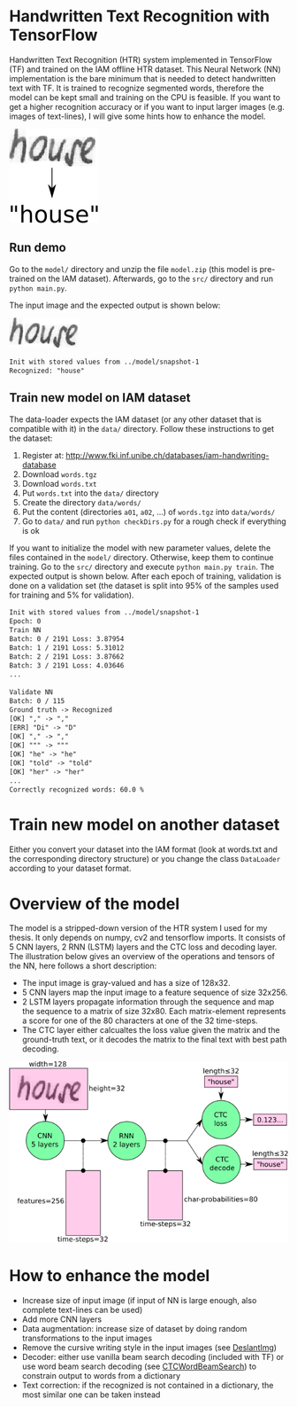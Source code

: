 # Handwritten Text Recognition with TensorFlow

Handwritten Text Recognition (HTR) system implemented in TensorFlow (TF) and trained on the IAM offline HTR dataset.
This Neural Network (NN) implementation is the bare minimum that is needed to detect handwritten text with TF.
It is trained to recognize segmented words, therefore the model can be kept small and training on the CPU is feasible.
If you want to get a higher recognition accuracy or if you want to input larger images (e.g. images of text-lines), I will give some hints how to enhance the model.

![img](./doc/htr.png)


## Run demo

Go to the `model/` directory and unzip the file `model.zip` (this model is pre-trained on the IAM dataset).
Afterwards, go to the `src/` directory and run ```python main.py```.

The input image and the expected output is shown below:

![img](./data/test.png)

```
Init with stored values from ../model/snapshot-1
Recognized: "house"
```


## Train new model on IAM dataset

The data-loader expects the IAM dataset (or any other dataset that is compatible with it) in the `data/` directory.
Follow these instructions to get the dataset:

1. Register at: http://www.fki.inf.unibe.ch/databases/iam-handwriting-database
2. Download `words.tgz`
3. Download `words.txt`
4. Put `words.txt` into the `data/` directory
5. Create the directory `data/words/`
6. Put the content (directories `a01`, `a02`, ...) of `words.tgz` into `data/words/`
7. Go to `data/` and run `python checkDirs.py` for a rough check if everything is ok

If you want to initialize the model with new parameter values, delete the files contained in the `model/` directory.
Otherwise, keep them to continue training.
Go to the `src/` directory and execute `python main.py train`.
The expected output is shown below.
After each epoch of training, validation is done on a validation set (the dataset is split into 95% of the samples used for training and 5% for validation).

```
Init with stored values from ../model/snapshot-1
Epoch: 0
Train NN
Batch: 0 / 2191 Loss: 3.87954
Batch: 1 / 2191 Loss: 5.31012
Batch: 2 / 2191 Loss: 3.87662
Batch: 3 / 2191 Loss: 4.03646
...

Validate NN
Batch: 0 / 115
Ground truth -> Recognized
[OK] "," -> ","
[ERR] "Di" -> "D"
[OK] "," -> ","
[OK] """ -> """
[OK] "he" -> "he"
[OK] "told" -> "told"
[OK] "her" -> "her"
...
Correctly recognized words: 60.0 %
```

# Train new model on another dataset

Either you convert your dataset into the IAM format (look at words.txt and the corresponding directory structure) or you change the class `DataLoader` according to your dataset format.


# Overview of the model

The model is a stripped-down version of the HTR system I used for my thesis.
It only depends on numpy, cv2 and tensorflow imports.
It consists of 5 CNN layers, 2 RNN (LSTM) layers and the CTC loss and decoding layer.
The illustration below gives an overview of the operations and tensors of the NN, here follows a short description:

* The input image is gray-valued and has a size of 128x32.
* 5 CNN layers map the input image to a feature sequence of size 32x256.
* 2 LSTM layers propagate information through the sequence and map the sequence to a matrix of size 32x80. Each matrix-element represents a score for one of the 80 characters at one of the 32 time-steps.
* The CTC layer either calcualtes the loss value given the matrix and the ground-truth text, or it decodes the matrix to the final text with best path decoding.

![img](./doc/nn_overview.png)


# How to enhance the model

* Increase size of input image (if input of NN is large enough, also complete text-lines can be used)
* Add more CNN layers
* Data augmentation: increase size of dataset by doing random transformations to the input images
* Remove the cursive writing style in the input images (see [DeslantImg](https://github.com/githubharald/DeslantImg))
* Decoder: either use vanilla beam search decoding (included with TF) or use word beam search decoding (see [CTCWordBeamSearch](https://github.com/githubharald/CTCWordBeamSearch)) to constrain output to words from a dictionary
* Text correction: if the recognized is not contained in a dictionary, the most similar one can be taken instead




